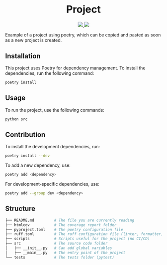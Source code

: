 <div align="center">
    <h1 style="font-size: xx-large; font-weight: bold;">Project</h1>
    <a href="#">
        <img src="https://img.shields.io/badge/Python-3.12-0">
    </a>
    <a href="#">
        <img src="https://img.shields.io/badge/License-MIT-f">
    </a>
    <br>
</div>

Example of a project using poetry, which can be copied and pasted as soon as a new project is created.

## Installation

This project uses Poetry for dependency management. To install the dependencies, run the following
command:

```bash
poetry install
```

## Usage

To run the project, use the following commands:

```bash
python src
```

## Contribution

To install the development dependencies, run:

```bash
poetry install --dev
```

To add a new dependency, use:

```bash
poetry add <dependency>
```

For development-specific dependencies, use:

```bash
poetry add --group dev <dependency>
```

## Structure

```bash
├── README.md         # The file you are currently reading
├── htmlcov           # The coverage report folder
├── pyproject.toml    # The poetry configuration file
├── ruff.toml         # The ruff configuration file (linter, formatter)
├── scripts           # Scripts useful for the project (no CI/CD)
├── src               # The source code folder
│   ├── __init__.py   # Can add global variables
│   ├── __main__.py   # The entry point of the project
└── tests             # The tests folder (pytest)
```